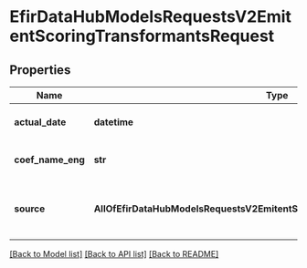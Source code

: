 # EfirDataHubModelsRequestsV2EmitentScoringTransformantsRequest

## Properties
Name | Type | Description | Notes
------------ | ------------- | ------------- | -------------
**actual_date** | **datetime** | Дата актуализации записи | [optional] 
**coef_name_eng** | **str** | Англоязычное наименованиe коэффициента | 
**source** | **AllOfEfirDataHubModelsRequestsV2EmitentScoringTransformantsRequestSource** | Тип отчетности: 0 - РСБУ, 1 - МСФО  0 &#x3D; RSBU  1 &#x3D; IFRS | [optional] 

[[Back to Model list]](../README.md#documentation-for-models) [[Back to API list]](../README.md#documentation-for-api-endpoints) [[Back to README]](../README.md)

